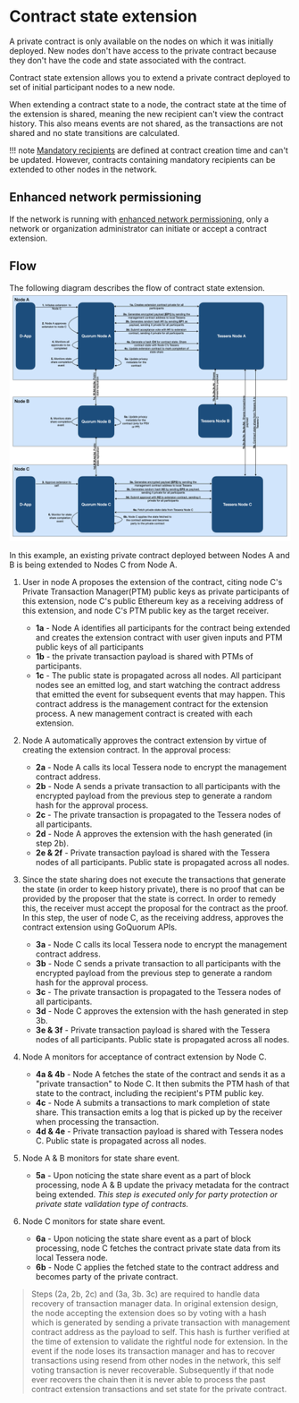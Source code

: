 # Contract state extension

A private contract is only available on the nodes on which it was initially deployed.
New nodes don't have access to the private contract because they don't have the code and state associated with the contract.

Contract state extension allows you to extend a private contract deployed to set of initial participant nodes to
a new node.

When extending a contract state to a node, the contract state at the time of the extension is shared, meaning the new recipient can't view the contract history.
This also means events are not shared, as the transactions are not shared and no state transitions are calculated.

!!! note
    [Mandatory recipients](privacy-enhancements.md#mandatory-party-protection) are defined at contract creation time and
    can't be updated. However, contracts containing mandatory recipients can be extended to other nodes in the network.

## Enhanced network permissioning

If the network is running with [enhanced network permissioning](../permissions-overview.md#enhanced-network-permissioning),
only a network or organization administrator can initiate or accept a contract extension.

## Flow

The following diagram describes the flow of contract state extension.
![contract state extension diagram](../../images/ContractStateExtension.png)

In this example, an existing private contract deployed between Nodes A and B is being extended to Nodes C from Node A.

1. User in node A proposes the extension of the contract, citing node C's Private Transaction Manager(PTM)
   public keys as private participants of this extension, node C's public Ethereum key as a receiving
   address of this extension, and node C's PTM public key as the target receiver.
    - **1a** - Node A identifies all participants for the contract being extended and creates the extension contract with user given inputs and PTM public keys of all participants
    - **1b** - the private transaction payload is shared with PTMs of participants.
    - **1c** - The public state is propagated across all nodes. All participant nodes see an emitted log,
      and start watching the contract address that emitted the event for subsequent events that may happen. This contract address is the management contract for the extension process. A new management contract is created with each extension.

1. Node A automatically approves the contract extension by virtue of creating the extension contract.
   In the approval process:
    - **2a** - Node A calls its local Tessera node to encrypt the management contract address.
    - **2b** - Node A sends a private transaction to all participants with the encrypted payload from the previous step to generate a random hash for the approval process.
    - **2c** - The private transaction is propagated to the Tessera nodes of all participants.
    - **2d** - Node A approves the extension with the hash generated (in step 2b).
    - **2e & 2f** - Private transaction payload is shared with the Tessera nodes of all participants. Public state is propagated across all nodes.

1. Since the state sharing does not execute the transactions that generate the state
   (in order to keep history private), there is no proof that can be provided by the proposer
   that the state is correct. In order to remedy this, the receiver must accept the proposal for the
   contract as the proof. In this step, the user of node C, as the receiving address, approves the contract extension using GoQuorum APIs.
    - **3a** - Node C calls its local Tessera node to encrypt the management contract address.
    - **3b** - Node C sends a private transaction to all participants with the encrypted payload from the previous step to generate a random hash for the approval process.
    - **3c** - The private transaction is propagated to the Tessera nodes of all participants.
    - **3d** - Node C approves the extension with the hash generated in step 3b.
    - **3e & 3f** - Private transaction payload is shared with the Tessera nodes of all participants. Public state is propagated across all nodes.

1. Node A monitors for acceptance of contract extension by Node C.
    - **4a & 4b** - Node A fetches the state of the contract and sends it as a "private transaction"
    to Node C. It then submits the PTM hash of that state to the contract, including the recipient's
    PTM public key.
    - **4c** - Node A submits a transactions to mark completion of state share. This transaction emits
    a log that is picked up by the receiver when processing the transaction.
    - **4d & 4e** - Private transaction payload is shared with Tessera nodes C. Public state is
      propagated across all nodes.

1. Node A & B monitors for state share event.
    - **5a** - Upon noticing the state share event as a part of block processing, node A & B update the privacy metadata for the contract being extended. *This step is executed only for party protection or private state validation type of contracts.*

1. Node C monitors for state share event.
    - **6a** - Upon noticing the state share event as a part of block processing, node C fetches the
    contract private state data from its local Tessera node.
    - **6b** - Node C applies the fetched state to the contract address and becomes party of the private contract.

> Steps (2a, 2b, 2c) and (3a, 3b. 3c) are required to handle data recovery of transaction manager data.
> In original extension design, the node accepting the extension does so by voting with a hash which is generated by sending a private transaction with management contract address as the payload to self.
> This hash is further verified at the time of extension to validate the rightful node for extension.
> In the event if the node loses its transaction manager and has to recover transactions using resend from other nodes in the network, this self voting transaction is never recoverable.
> Subsequently if that node ever recovers the chain then it is never able to process the past contract extension transactions and set state for the private contract.
